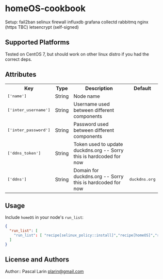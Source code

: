 # homeOS-cookbook

Setup:
  fail2ban
  selinux
  firewall
  influxdb
  grafana
  collectd
  rabbitmq
  nginx (https TBC)
  letsencrypt (self-signed)
  

## Supported Platforms

Tested on CentOS 7, but should work on other linux distro if you had the correct deps.

## Attributes

<table>
  <tr>
    <th>Key</th>
    <th>Type</th>
    <th>Description</th>
    <th>Default</th>
  </tr>
  <tr>
    <td><tt>['name']</tt></td>
    <td>String</td>
    <td>Node name</td>
    <td><tt></tt></td></tr><tr>
    <td><tt>['inter_username']</tt></td>
    <td>String</td>
    <td>Username used between different components</td>
    <td><tt></tt></td></tr><tr>
    <td><tt>['inter_password']</tt></td>
    <td>String</td>
    <td>Password used between different components</td>
    <td><tt></tt></td></tr><tr>
    <td><tt>['ddns_token']</tt></td>
    <td>String</td>
    <td>Token used to update duckdns.org -- Sorry this is hardcoded for now</td>
    <td><tt></tt></td></tr><tr>
    <td><tt>['ddns']</tt></td>
    <td>String</td>
    <td>Domain for duckdns.org -- Sorry this is hardcoded for now</td>
    <td><tt>duckdns.org</tt></td>
  </tr>
</table>

## Usage



Include `homeOS` in your node's `run_list`:

```json
{
  "run_list": [
    "run_list": [ "recipe[selinux_policy::install]","recipe[homeOS]","recipe[rabbitmq]","recipe[rabbitmq::plugin_management]" ]
  ]
}
```

## License and Authors

Author:: Pascal Larin <plarin@gmail.com>
